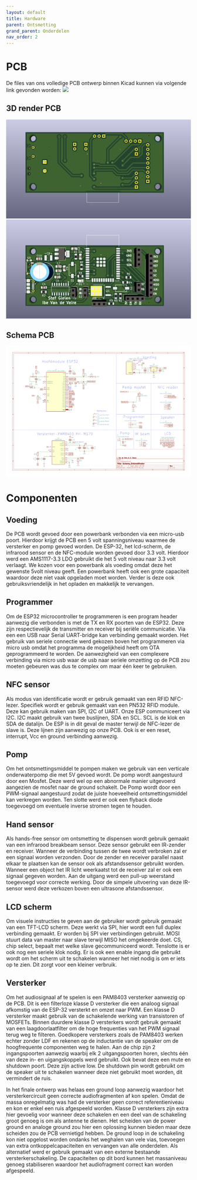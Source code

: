 ```yaml
---
layout: default
title: Hardware
parent: Ontsmetting
grand_parent: Onderdelen
nav_order: 2
---
```




# PCB
De files van ons volledige PCB ontwerp binnen Kicad kunnen via volgende link gevonden worden:
![](https://github.com/Ontsmettinator3000/PCB)

## 3D render PCB

![](https://github.com/Ontsmettinator3000/main/blob/main/docs/PCB_3DviewBOTTOM.png?raw=true)
![](https://github.com/Ontsmettinator3000/main/blob/main/docs/PCB_3DviewTOP.png?raw=true)

## Schema PCB

![](https://github.com/Ontsmettinator3000/main/blob/main/docs/Printing%20Print%20schema.pn.png?raw=true)

# Componenten
## Voeding
De PCB wordt gevoed door een powerbank verbonden via een micro-usb poort. Hierdoor krijgt de PCB een 5 volt spanningsniveau waarmee de versterker en pomp gevoed worden. De ESP-32, het lcd-scherm, de infrarood sensor en de NFC-module worden gevoed door 3.3 volt. Hierdoor werd een AMS1117-3.3 LDO gebruikt die het 5 volt niveau naar 3.3 volt verlaagt. We kozen voor een powerbank als voeding omdat deze het gewenste 5volt niveau geeft. Een powerbank heeft ook een grote capaciteit waardoor deze niet vaak opgeladen moet worden. Verder is deze ook gebruiksvriendelijk in het opladen en makkelijk te vervangen.

## Programmer

Om de ESP32 microcontroller te programmeren is een program header aanwezig die verbonden is met de TX en RX poorten van de ESP32. Deze zijn respectievelijk de transmitter en receiver bij seriële communicatie. Via een een USB naar Serial UART-bridge kan verbinding gemaakt worden. Het gebruik van seriele connectie werd gekozen boven het programmeren via micro usb omdat het programma de mogelijkheid heeft om OTA geprogrammeerd te worden. De aanwezigheid van een complexere verbinding via micro usb waar de usb naar seriele omzetting op de PCB zou moeten gebeuren was dus te complex om maar één keer te gebruiken.

## NFC sensor

Als modus van identificatie wordt er gebruik gemaakt van een RFID NFC-lezer. Specifiek wordt er gebruik gemaakt van een PN532 RFID module. Deze kan gebruik maken van SPI, I2C of UART. Onze ESP communiceert via I2C. I2C maakt gebruik van twee buslijnen, SDA en SCL. SCL is de klok en SDA de datalijn. De ESP is in dit geval de master terwijl de NFC-lezer de slave is. Deze lijnen zijn aanwezig op onze PCB. Ook is er een reset, interrupt, Vcc en ground verbinding aanwezig. 

## Pomp

Om het ontsmettingsmiddel te pompen maken we gebruik van een verticale onderwaterpomp die met 5V gevoed wordt. De pomp wordt aangestuurd door een Mosfet. Deze werd wel op een abnormale manier uitgevoerd aangezien de mosfet naar de ground schakelt. De Pomp wordt door een PWM-signaal aangestuurd zodat de juiste hoeveelheid ontsmettingsmiddel kan verkregen worden. Ten slotte werd er ook een flyback diode toegevoegd om eventuele inverse stromen tegen te houden.

## Hand sensor

Als hands-free sensor om ontsmetting te dispensen wordt gebruik gemaakt van een infrarood breakbeam sensor. Deze sensor gebruikt een IR-zender en receiver. Wanneer de verbinding tussen de twee wordt verbroken zal er een signaal worden verzonden. Door de zender en receiver parallel naast elkaar te plaatsen kan de sensor ook als afstandssensor gebruikt worden. Wanneer een object het IR licht weerkaatst tot de receiver zal er ook een signaal gegeven worden. Aan de uitgang werd een pull-up weerstand toegevoegd voor correcte werking. Door de simpele uitvoering van deze IR-sensor werd deze verkozen boven een ultrasone afstandssensor.

## LCD scherm

Om visuele instructies te geven aan de gebruiker wordt gebruik gemaakt van een TFT-LCD scherm. Deze werkt via SPI, hier wordt een full duplex verbinding gemaakt. Er worden bij SPI vier verbindingen gebruikt. MOSI stuurt data van master naar slave terwijl MISO het omgekeerde doet. CS, chip select, bepaalt met welke slave gecommuniceerd wordt. Tenslotte is er ook nog een seriele klok nodig. Er is ook een enable ingang die gebruikt wordt om het scherm uit te schakelen wanneer het niet nodig is om er iets op te zien. Dit zorgt voor een kleiner verbruik.

## Versterker

Om het audiosignaal af te spelen is een PAM8403 versterker aanwezig op de PCB. Dit is een filterloze klasse D versterker die een analoog signaal afkomstig van de ESP-32 versterkt en omzet naar PWM. Een klasse D versterker maakt gebruik van de schakelende werking van transistoren of MOSFETs. Binnen duurdere klasse D versterkers wordt gebruik gemaakt van een laagdoorlaatfilter om de hoge frequenties van het PWM signaal terug weg te filteren. Goedkopere versterkers zoals de PAM8403 werken echter zonder LDF en rekenen op de inductantie van de speaker om de hoogfrequente componenten weg te halen. Aan de chip zijn 2 ingangspoorten aanwezig waarbij elk 2 uitgangspoorten horen, slechts één van deze in- en uigangskoppels werd gebruikt. Ook bevat deze een mute en shutdown poort. Deze zijn active low. De shutdown pin wordt gebruikt om de speaker uit te schakelen wanneer deze niet gebruikt moet worden, dit vermindert de ruis.

In het finale ontwerp was helaas een ground loop aanwezig waardoor het versterkercircuit geen correcte audiofragmenten af kon spelen. Omdat de massa onregelmatig was had de versterker geen correct referentieniveau en kon er enkel een ruis afgespeeld worden. Klasse D versterkers zijn extra hier gevoelig voor wanneer deze schakelen en een deel van de schakeling groot genoeg is om als antenne te dienen. Het scheiden van de power ground en analoge ground zou hier een oplossing kunnen bieden maar deze scheiden zou de PCB vernietigd hebben. De ground loop in de schakeling kon niet opgelost worden ondanks het weghalen van vele vias, toevoegen van extra ontkoppelcapaciteiten en vervangen van alle onderdelen. Als alternatief werd er gebruik gemaakt van een externe bestaande versterkerschakeling. De capaciteiten op dit bord kunnen het massaniveau genoeg stabiliseren waardoor het audiofragment correct kan worden afgespeeld.

